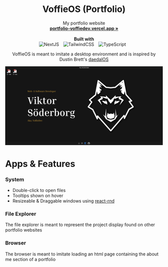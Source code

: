 <p align="center">
  <h1 align="center"><b>VoffieOS (Portfolio)</b></h1>
  <p align="center">
    My portfolio website
    <br />
    <a href="https://portfolio-voffiedev.vercel.app"><strong>portfolio-voffiedev.vercel.app »</strong></a>
    <br />
    <br />
    <strong>Built with</strong>
    <br />
    <img alt="NextJS" width="30px" style="padding-right:10px;" src="https://cdn.jsdelivr.net/gh/devicons/devicon@latest/icons/nextjs/nextjs-original.svg" />
    <img alt="TailwindCSS" width="30px" style="padding-right:10px;" src="https://cdn.jsdelivr.net/gh/devicons/devicon@latest/icons/tailwindcss/tailwindcss-original.svg" />
    <img alt="TypeScript" width="30px" style="padding-right:10px;" src="https://cdn.jsdelivr.net/gh/devicons/devicon/icons/typescript/typescript-original.svg"/>
    <br />
  </p>
</p>

<p align="center"> VoffieOS is meant to imitate a desktop environment and is inspired by Dustin Brett's <a href="https://github.com/DustinBrett/daedalOS">daedalOS</a></p>

<p align="center">
  <img src="public/images/initial.png" alt="Initial layout" >
</p>

# Apps & Features

### System

- Double-click to open files
- Tooltips shown on hover
- Resizeable & Draggable windows using [react-rnd](https://github.com/bokuweb/react-rnd)

### File Explorer

The file explorer is meant to represent the project display found on other portfolio websites

### Browser

The browser is meant to imitate loading an html page containing the about me section of a portfolio
